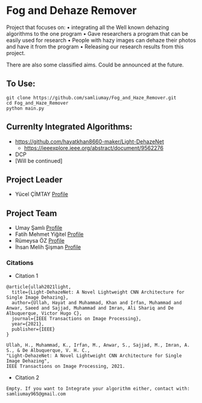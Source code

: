 # Fog and Dehaze Remover

Project that focuses on:
•	integrating all the Well known dehazing algorithms to the one program
•	Gave researchers a program that can be easily used for research
•	People with hazy images can dehaze their photos and have it from the program
•	Releasing our research results from this project.

There are also some classified aims. Could be announced at the future.



## To Use:
```
git clone https://github.com/samliumay/Fog_and_Haze_Remover.git
cd Fog_and_Haze_Remover
python main.py
```

## Currenlty Integrated Algorithms:
- https://github.com/hayatkhan8660-maker/Light-DehazeNet 
  * https://ieeexplore.ieee.org/abstract/document/9562276
- DCP
- [Will be continued] 

## Project Leader
- Yücel ÇİMTAY [Profile](https://www.tedu.edu.tr/yucel-cimtay)

## Project Team
- Umay Şamlı [Profile](https://github.com/samliumay)
- Fatih Mehmet Yiğitel [Profile](https://github.com/fthygtl)
- Rümeysa ÖZ [Profile](https://github.com/rumeysaoz)
- İhsan Melih Şişman [Profile](https://github.com/Melih5000?tab=repositories)

### Citations
- Citation 1 
```
@article{ullah2021light,
  title={Light-DehazeNet: A Novel Lightweight CNN Architecture for Single Image Dehazing},
  author={Ullah, Hayat and Muhammad, Khan and Irfan, Muhammad and Anwar, Saeed and Sajjad, Muhammad and Imran, Ali Shariq and De Albuquerque, Victor Hugo C},
  journal={IEEE Transactions on Image Processing},
  year={2021},
  publisher={IEEE}
}
```
```
Ullah, H., Muhammad, K., Irfan, M., Anwar, S., Sajjad, M., Imran, A. S., & De Albuquerque, V. H. C., 
"Light-DehazeNet: A Novel Lightweight CNN Architecture for Single Image Dehazing", 
IEEE Transactions on Image Processing, 2021.
```
- Citation 2
```
Empty. If you want to Integrate your algorithm either, contact with: samliumay965@gmail.com
```
